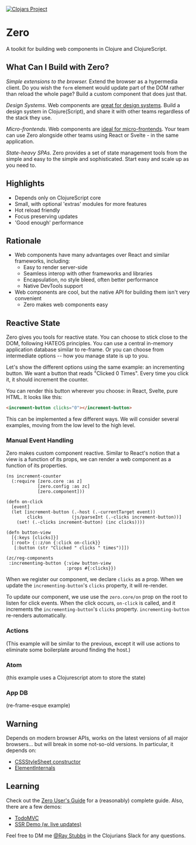 
[![Clojars Project](https://img.shields.io/clojars/v/me.raystubbs/zero.svg)](https://clojars.org/me.raystubbs/zero)

# Zero
A toolkit for building web components in Clojure and ClojureScript.

## What Can I Build with Zero?
*Simple extensions to the browser.* Extend the browser as a hypermedia client. Do you wish the `form` element would update part of the DOM rather than reload the whole page? Build a custom component that does just that. 

*Design Systems*. Web components are [great for design systems](https://shoelace.style). Build a design system in Clojure(Script), and share it with other teams regardless of the stack they use.

*Micro-frontends*. Web components are [ideal for micro-frontends](https://micro-frontends.org/). Your team can use Zero alongside other teams using React or Svelte - in the same application.

*State-heavy SPAs*. Zero provides a set of state management tools from the simple and easy to the simple and sophisticated. Start easy and scale up as you need to.

## Highlights
- Depends only on ClojureScript core
- Small, with optional 'extras' modules for more features
- Hot reload friendly
- Focus preserving updates
- 'Good enough' performance

## Rationale
- Web components have many advantages over React and similar frameworks, including:
    - Easy to render server-side
    - Seamless interop with other frameworks and libraries
    - Encapsulation, no style bleed, often better performance
    - Native DevTools support
- Web components are cool, but the native API for building them isn't very convenient
    - Zero makes web components easy

## Reactive State
Zero gives you tools for reactive state. You can choose to stick close to the DOM, following HATEOS principles. You can use a central in-memory application database similar to re-frame. Or you can choose from intermediate options -- how you manage state is up to you.

Let's show the different options using the same example: an incrementing button. We want a button that reads "Clicked 0 Times". Every time you click it, it should increment the counter.

You can render this button wherever you choose: in React, Svelte, pure HTML. It looks like this:

```html
<increment-button clicks="0"></increment-button>
```

This can be implemented a few different ways. We will consider several examples, moving from the low level to the high level.

### Manual Event Handling
Zero makes custom component reactive. Similar to React's notion that a view is a function of its props, we can render a web component as a function of its properties.


```clojurescript
(ns increment-counter
  (:require [zero.core :as z]
            [zero.config :as zc]
            [zero.component]))

(defn on-click
  [event]
  (let [increment-button (.-host (.-currentTarget event))
        clicks           (js/parseInt (.-clicks increment-button))]
    (set! (.-clicks increment-button) (inc clicks))))

(defn button-view
  [{:keys [clicks]}]
  [:root> {::z/on {:click on-click}}
   [:button (str "Clicked " clicks " times")]])

(zc/reg-components
 :incrementing-button {:view button-view
                       :props #{:clicks}})
```

When we register our component, we declare `clicks` as a prop. When we update the `incrementing-button`'s `clicks` property, it will re-render.

To update our component, we use use the `zero.core/on` prop on the root to listen for click events. When the click occurs, `on-click` is called, and it increments the `incrementing-button`'s `clicks` property. `incrementing-button` re-renders automatically.


### Actions
(This example will be similar to the previous, except it will use actions to eliminate some boilerplate around finding the host.)

### Atom
(this example uses a Clojurescript atom to store the state)

### App DB
(re-frame-esque example)

## Warning
Depends on modern browser APIs, works on the latest versions of all
major browsers... but will break in some not-so-old versions.  In particular,
it depends on:
+ [CSSStyleSheet constructor](https://caniuse.com/mdn-api_cssstylesheet_cssstylesheet)
+ [ElementInternals](https://caniuse.com/mdn-api_elementinternals)

## Learning
Check out the [Zero User's Guide](doc/UsersGuide.md) for a (reasonably)
complete guide.  Also, there are a few demos:
- [TodoMVC](https://github.com/raystubbs/zero-todomvc)
- [SSR Demo (w. live updates)](https://github.com/raystubbs/zero-ssr-demo)

Feel free to DM me [@Ray Stubbs](https://clojurians.slack.com/team/U062WV76S1W) in
the Clojurians Slack for any questions.
